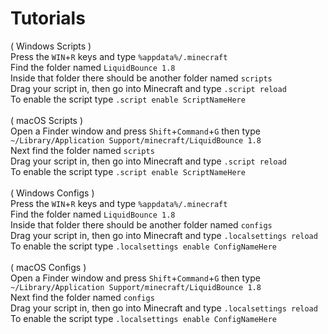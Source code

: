 # Tutorials <br />
( Windows Scripts )<br />
Press the `WIN`+`R` keys and type `%appdata%/.minecraft`<br />
Find the folder named `LiquidBounce 1.8`<br />
Inside that folder there should be another folder named `scripts`<br />
Drag your script in, then go into Minecraft and type `.script reload`<br />
To enable the script type `.script enable ScriptNameHere`<br /><br />
( macOS Scripts )<br />
Open a Finder window and press `Shift`+`Command`+`G` then type `~/Library/Application Support/minecraft/LiquidBounce 1.8`<br />
Next find the folder named `scripts`<br />
Drag your script in, then go into Minecraft and type `.script reload`<br />
To enable the script type `.script enable ScriptNameHere`<br /><br />
( Windows Configs )<br />
Press the `WIN`+`R` keys and type `%appdata%/.minecraft`<br />
Find the folder named `LiquidBounce 1.8`<br />
Inside that folder there should be another folder named `configs`<br />
Drag your script in, then go into Minecraft and type `.localsettings reload`<br />
To enable the script type `.localsettings enable ConfigNameHere`<br /><br />
( macOS Configs )<br />
Open a Finder window and press `Shift`+`Command`+`G` then type `~/Library/Application Support/minecraft/LiquidBounce 1.8`<br />
Next find the folder named `configs`<br />
Drag your script in, then go into Minecraft and type `.localsettings reload`<br />
To enable the script type `.localsettings enable ConfigNameHere`<br />
